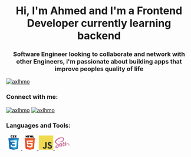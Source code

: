 <h1 align="center">Hi, I'm Ahmed and I'm a Frontend Developer currently learning backend</h1>
<h3 align="center">Software Engineer looking to collaborate and network with other Engineers, i'm passionate about building apps that improve peoples quality of life</h3>

<p align="left"> <a href="https://twitter.com/axlhmo" target="blank"><img src="https://img.shields.io/twitter/follow/axlhmo?logo=twitter&style=for-the-badge" alt="axlhmo" /></a> </p>

<h3 align="left">Connect with me:</h3>
<p align="left">
<a href="https://twitter.com/axlhmo" target="blank"><img align="center" src="https://raw.githubusercontent.com/rahuldkjain/github-profile-readme-generator/master/src/images/icons/Social/twitter.svg" alt="axlhmo" height="30" width="40" /></a>
<a href="https://linkedin.com/in/axlhmo" target="blank"><img align="center" src="https://raw.githubusercontent.com/rahuldkjain/github-profile-readme-generator/master/src/images/icons/Social/linked-in-alt.svg" alt="axlhmo" height="30" width="40" /></a>
</p>

<h3 align="left">Languages and Tools:</h3>
<p align="left"> <a href="https://www.w3schools.com/css/" target="_blank" rel="noreferrer"> <img src="https://raw.githubusercontent.com/devicons/devicon/master/icons/css3/css3-original-wordmark.svg" alt="css3" width="40" height="40"/> </a> <a href="https://www.w3.org/html/" target="_blank" rel="noreferrer"> <img src="https://raw.githubusercontent.com/devicons/devicon/master/icons/html5/html5-original-wordmark.svg" alt="html5" width="40" height="40"/> </a> <a href="https://developer.mozilla.org/en-US/docs/Web/JavaScript" target="_blank" rel="noreferrer"> <img src="https://raw.githubusercontent.com/devicons/devicon/master/icons/javascript/javascript-original.svg" alt="javascript" width="40" height="40"/> </a> <a href="https://sass-lang.com" target="_blank" rel="noreferrer"> <img src="https://raw.githubusercontent.com/devicons/devicon/master/icons/sass/sass-original.svg" alt="sass" width="40" height="40"/> </a> </p>
